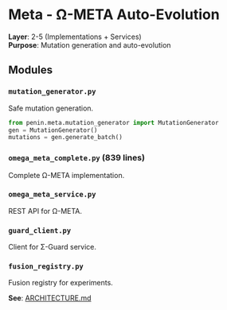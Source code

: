 # Meta - Ω-META Auto-Evolution

**Layer**: 2-5 (Implementations + Services)  
**Purpose**: Mutation generation and auto-evolution  

## Modules

### `mutation_generator.py`
Safe mutation generation.
```python
from penin.meta.mutation_generator import MutationGenerator
gen = MutationGenerator()
mutations = gen.generate_batch()
```

### `omega_meta_complete.py` (839 lines)
Complete Ω-META implementation.

### `omega_meta_service.py`
REST API for Ω-META.

### `guard_client.py`
Client for Σ-Guard service.

### `fusion_registry.py`
Fusion registry for experiments.

**See**: [ARCHITECTURE.md](../ARCHITECTURE.md)
